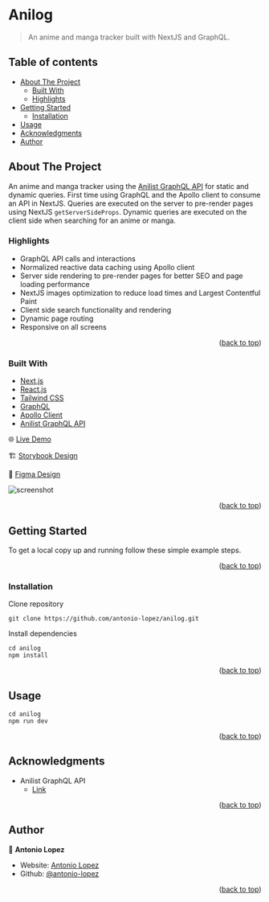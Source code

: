 <div id="top"></div>

# Anilog

> An anime and manga tracker built with NextJS and GraphQL.

## Table of contents

- [About The Project](#about-the-project)
  - [Built With](#built-with)
  - [Highlights](#highlights)
- [Getting Started](#getting-started)
  - [Installation](#installation)
- [Usage](#usage)
- [Acknowledgments](#acknowledgments)
- [Author](#author)

## About The Project

An anime and manga tracker using the [Anilist GraphQL API](https://github.com/AniList/ApiV2-GraphQL-Docs) for static and dynamic queries. First time using GraphQL and the Apollo client to consume an API in NextJS. Queries are executed on the server to pre-render pages using NextJS `getServerSideProps`. Dynamic queries are executed on the client side when searching for an anime or manga.

### Highlights

- GraphQL API calls and interactions
- Normalized reactive data caching using Apollo client
- Server side rendering to pre-render pages for better SEO and page loading performance
- NextJS images optimization to reduce load times and Largest Contentful Paint
- Client side search functionality and rendering
- Dynamic page routing
- Responsive on all screens

<p align="right">(<a href="#top">back to top</a>)</p>

### Built With

- [Next.js](https://nextjs.org/)
- [React.js](https://reactjs.org/)
- [Tailwind CSS](https://tailwindcss.com/)
- [GraphQL](https://graphql.org/)
- [Apollo Client](https://www.apollographql.com/)
- [Anilist GraphQL API](https://github.com/AniList/ApiV2-GraphQL-Docs)

🌐 [Live Demo](https://anilog.vercel.app/)

🏗️ [Storybook Design](https://anilog-storybook.vercel.app/?path=/story/complete-homepage--page)

🎨 [Figma Design](https://www.figma.com/file/wGhHnZDT59jzUZmz7RX6dG/ani-tracker?node-id=0%3A1&t=KSLPSVErdBmo5bLP-1)

![screenshot](/public/images/modern-times-homepage-screenshot.png)

<p align="right">(<a href="#top">back to top</a>)</p>

## Getting Started

To get a local copy up and running follow these simple example steps.

<p align="right">(<a href="#top">back to top</a>)</p>

### Installation

Clone repository

```
git clone https://github.com/antonio-lopez/anilog.git
```

Install dependencies

```
cd anilog
npm install
```

<p align="right">(<a href="#top">back to top</a>)</p>

## Usage

```
cd anilog
npm run dev
```

<p align="right">(<a href="#top">back to top</a>)</p>

## Acknowledgments

- Anilist GraphQL API
  - [Link](https://github.com/AniList/ApiV2-GraphQL-Docs)

<p align="right">(<a href="#top">back to top</a>)</p>

## Author

👤 **Antonio Lopez**

- Website: [Antonio Lopez](https://www.antoniolopez.me/)
- Github: [@antonio-lopez](https://github.com/antonio-lopez)

<p align="right">(<a href="#top">back to top</a>)</p>
